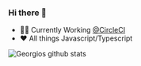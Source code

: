 ### Hi there 👋

<!--
**GeorgiosP/GeorgiosP** is a ✨ _special_ ✨ repository because its `README.md` (this file) appears on your GitHub profile.

Here are some ideas to get you started:

- 🔭 I’m currently working on ...
- 🌱 I’m currently learning ...
- 👯 I’m looking to collaborate on ...
- 🤔 I’m looking for help with ...
- 💬 Ask me about ...
- 📫 How to reach me: ...
- 😄 Pronouns: ...
- ⚡ Fun fact: ...
-->

- 👨‍💻 Currently Working [@CircleCI](https://github.com/circleci) 
- :heart: All things Javascript/Typescript

![Georgios github stats](https://github-readme-stats.vercel.app/api?username=GeorgiosP&show_icons=true&theme=synthwave&count_private=true)
